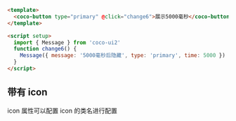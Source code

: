 ```html
<template>
  <coco-button type="primary" @click="change6">展示5000毫秒</coco-button>
</template>

<script setup>
  import { Message } from 'coco-ui2'
  function change6() {
    Message({ message: '5000毫秒后隐藏', type: 'primary', time: 5000 })
  }
</script>
```

## 带有 icon

icon 属性可以配置 icon 的类名进行配置
